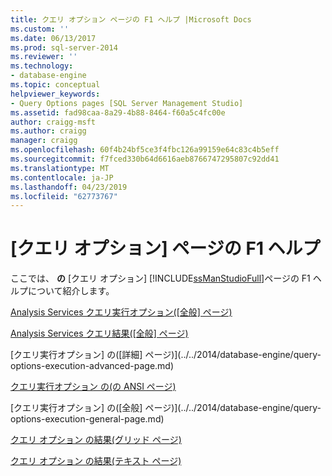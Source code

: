 ```yaml
---
title: クエリ オプション ページの F1 ヘルプ |Microsoft Docs
ms.custom: ''
ms.date: 06/13/2017
ms.prod: sql-server-2014
ms.reviewer: ''
ms.technology:
- database-engine
ms.topic: conceptual
helpviewer_keywords:
- Query Options pages [SQL Server Management Studio]
ms.assetid: fad98caa-8a29-4b88-8464-f60a5c4fc00e
author: craigg-msft
ms.author: craigg
manager: craigg
ms.openlocfilehash: 60f4b24bf5ce3f4fbc126a99159e64c83c4b5eff
ms.sourcegitcommit: f7fced330b64d6616aeb8766747295807c92dd41
ms.translationtype: MT
ms.contentlocale: ja-JP
ms.lasthandoff: 04/23/2019
ms.locfileid: "62773767"
---
```

# <a name="query-options-pages-f1-help"></a>[クエリ オプション] ページの F1 ヘルプ
  ここでは、 **の** [クエリ オプション] [!INCLUDE[ssManStudioFull](../includes/ssmanstudiofull-md.md)]ページの F1 ヘルプについて紹介します。  
  
 [Analysis Services クエリ実行オプション&#40;[全般] ページ&#41;](analysis-services-query-execution-options-general-page.md)  
  
 [Analysis Services クエリ結果&#40;[全般] ページ&#41;](../../2014/database-engine/analysis-services-query-results-general-page.md)  
  
 [クエリ実行オプション] の&#40;[詳細] ページ&#41;](../../2014/database-engine/query-options-execution-advanced-page.md)  
  
 [クエリ実行オプション の&#40;の ANSI ページ&#41;](../../2014/database-engine/query-options-execution-ansi-page.md)  
  
 [クエリ実行オプション] の&#40;[全般] ページ&#41;](../../2014/database-engine/query-options-execution-general-page.md)  
  
 [クエリ オプション の結果&#40;グリッド ページ&#41;](../../2014/database-engine/query-options-results-grid-page.md)  
  
 [クエリ オプション の結果&#40;テキスト ページ&#41;](../../2014/database-engine/query-options-results-text-page.md)  
  
  
